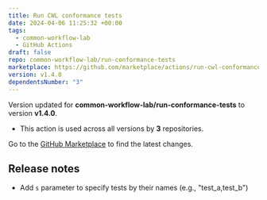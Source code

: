 ```yaml
---
title: Run CWL conformance tests
date: 2024-04-06 11:25:32 +00:00
tags:
  - common-workflow-lab
  - GitHub Actions
draft: false
repo: common-workflow-lab/run-conformance-tests
marketplace: https://github.com/marketplace/actions/run-cwl-conformance-tests
version: v1.4.0
dependentsNumber: "3"
---
```



Version updated for **common-workflow-lab/run-conformance-tests** to version **v1.4.0**.
- This action is used across all versions by **3** repositories.

Go to the [GitHub Marketplace](https://github.com/marketplace/actions/run-cwl-conformance-tests) to find the latest changes.

## Release notes

- Add `s` parameter to specify tests by their names (e.g., "test_a,test_b")
